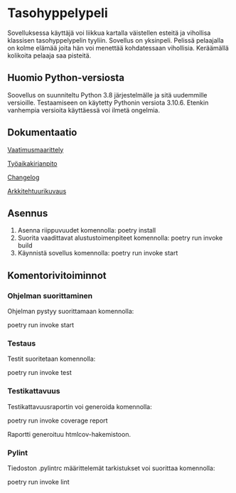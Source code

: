 # Tasohyppelypeli
Sovelluksessa käyttäjä voi liikkua kartalla väistellen esteitä ja vihollisa klassisen tasohyppelypelin tyyliin. Sovellus on yksinpeli. Pelissä pelaajalla on kolme elämää joita hän voi menettää kohdatessaan vihollisia. Keräämällä kolikoita pelaaja saa pisteitä.

## Huomio Python-versiosta
Soovellus on suunniteltu Python 3.8 järjestelmälle ja sitä uudemmille versioille. Testaamiseen on käytetty Pythonin versiota 3.10.6. Etenkin vanhempia versioita käyttäessä voi ilmetä ongelmia.

## Dokumentaatio

[Vaatimusmaarittely](platformer/dokumentaatio/vaatimusmaarittely.md)

[Työaikakirjanpito](platformer/dokumentaatio/tuntikirjanpito.md)

[Changelog](platformer/dokumentaatio/changelog.md)

[Arkkitehtuurikuvaus](platformer/dokumentaatio/arkkitehtuuri.md)

## Asennus
1. Asenna riippuvuudet komennolla: poetry install
2. Suorita vaadittavat alustustoimenpiteet komennolla: poetry run invoke build
3. Käynnistä sovellus komennolla: poetry run invoke start

## Komentorivitoiminnot
### Ohjelman suorittaminen
Ohjelman pystyy suorittamaan komennolla:

poetry run invoke start

### Testaus
Testit suoritetaan komennolla:

poetry run invoke test

### Testikattavuus
Testikattavuusraportin voi generoida komennolla:

poetry run invoke coverage report

Raportti generoituu htmlcov-hakemistoon.

### Pylint
Tiedoston .pylintrc määrittelemät tarkistukset voi suorittaa komennolla:

poetry run invoke lint
